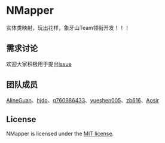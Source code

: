 # NMapper
实体类映射，玩出花样，象牙山Team领衔开发！！！   
  



## 需求讨论

欢迎大家积极用于提出[issue](https://github.com/night-moon-studio/NMapper/issues/new)

## 团队成员  

[AlineGuan](https://github.com/AlineGuan)、[hjdo](https://github.com/hjdo)、[q760986433](https://github.com/q760986433)、[yueshen005](https://github.com/yueshen005)、[zb616](https://github.com/zb616)、[Aosir](https://github.com/Aosir)

## License
NMapper is licensed under the [MIT license](LICENSE).


